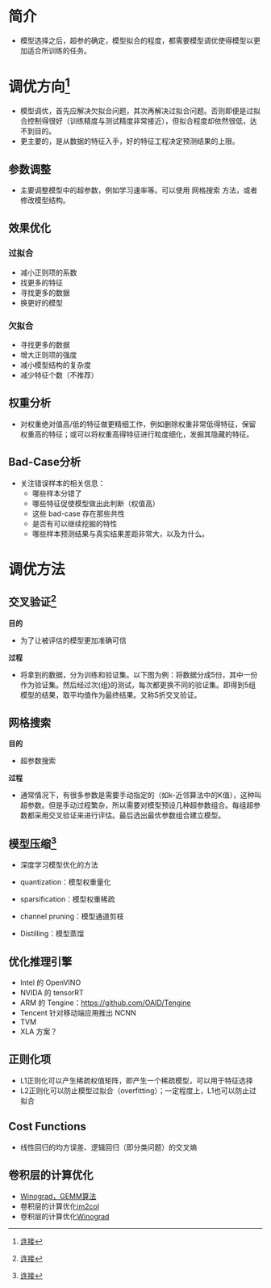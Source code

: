 
# 简介
- 模型选择之后，超参的确定，模型拟合的程度，都需要模型调优使得模型以更加适合所训练的任务。

# 调优方向[^1]
[^1]:[连接](https://blog.csdn.net/weixin_37352167/article/details/84749036)

- 模型调优，首先应解决欠拟合问题，其次再解决过拟合问题。否则即便是过拟合控制得很好（训练精度与测试精度非常接近），但拟合程度却依然很低，达不到目的。
- 更主要的，是从数据的特征入手，好的特征工程决定预测结果的上限。


## 参数调整
- 主要调整模型中的超参数，例如学习速率等。可以使用 网格搜索 方法，或者修改模型结构。

## 效果优化

### 过拟合
- 减小正则项的系数
- 找更多的特征
- 寻找更多的数据
- 换更好的模型

### 欠拟合
- 寻找更多的数据
- 增大正则项的强度
- 减小模型结构的复杂度
- 减少特征个数（不推荐）

## 权重分析
- 对权重绝对值高/低的特征做更精细工作，例如删除权重非常低得特征，保留权重高的特征；或可以将权重高得特征进行粒度细化，发掘其隐藏的特征。

## Bad-Case分析
- 关注错误样本的相关信息：
  - 哪些样本分错了
  - 哪些特征促使模型做出此判断（权值高）
  - 这些 bad-case 存在那些共性
  - 是否有可以继续挖掘的特性
  - 哪些样本预测结果与真实结果差距非常大，以及为什么。



# 调优方法
## 交叉验证[^2]
[^2]:[连接](https://www.cnblogs.com/zhangfengxian/p/10561147.html)

**目的**
- 为了让被评估的模型更加准确可信

**过程**
- 将拿到的数据，分为训练和验证集。以下图为例：将数据分成5份，其中一份作为验证集。然后经过次(组)的测试，每次都更换不同的验证集。即得到5组模型的结果，取平均值作为最终结果。又称5折交叉验证。


## 网格搜索

**目的**
- 超参数搜索

**过程**
- 通常情况下，有很多参数是需要手动指定的（如k-近邻算法中的K值），这种叫超参数。但是手动过程繁杂，所以需要对模型预设几种超参数组合。每组超参数都采用交叉验证来进行评估。最后选出最优参数组合建立模型。


## 模型压缩[^3]
[^3]:[连接](https://www.cnblogs.com/qccz123456/p/12322127.html)

- 深度学习模型优化的方法

- quantization：模型权重量化
- sparsification：模型权重稀疏
- channel pruning：模型通道剪枝
- Distilling：模型蒸馏

## 优化推理引擎

- Intel 的 OpenVINO
- NVIDA 的 tensorRT
- ARM 的 Tengine：https://github.com/OAID/Tengine
- Tencent 针对移动端应用推出 NCNN
- TVM
- XLA 方案？


## 正则化项
- L1正则化可以产生稀疏权值矩阵，即产生一个稀疏模型，可以用于特征选择
- L2正则化可以防止模型过拟合（overfitting）；一定程度上，L1也可以防止过拟合

## Cost Functions
- 线性回归的均方误差、逻辑回归（即分类问题）的交叉熵


## 卷积层的计算优化
- [Winograd，GEMM算法](https://blog.csdn.net/qq_32998593/article/details/86177151)
- 卷积层的计算优化[im2col](https://blog.csdn.net/dwyane12138/article/details/78449898)
- 卷积层的计算优化[Winograd](https://www.cnblogs.com/shine-lee/p/10906535.html)


